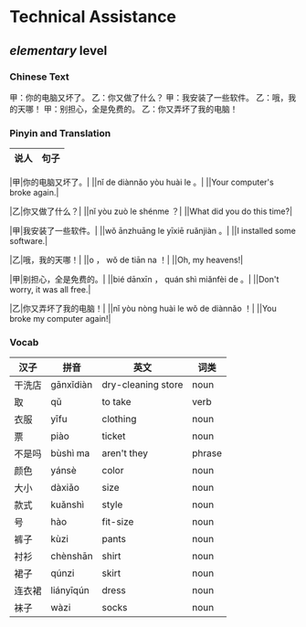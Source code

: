 # Technical Assistance
## *elementary* level

### Chinese Text
甲：你的电脑又坏了。
乙：你又做了什么？
甲：我安装了一些软件。
乙：哦，我的天哪！
甲：别担心，全是免费的。
乙：你又弄坏了我的电脑！

### Pinyin and Translation
|说人|句子|
|----|----|

|甲|你的电脑又坏了。|
||nǐ de diànnǎo yòu huài le 。|
||Your computer's broke again.|

|乙|你又做了什么？|
||nǐ yòu zuò le shénme ？|
||What did you do this time?|

|甲|我安装了一些软件。|
||wǒ ānzhuāng le yīxiē ruǎnjiàn 。|
||I installed some software.|

|乙|哦，我的天哪！|
||o ， wǒ de tiān na ！|
||Oh, my heavens!|

|甲|别担心，全是免费的。|
||bié dānxīn ， quán shì miǎnfèi de 。|
||Don't worry, it was all free.|

|乙|你又弄坏了我的电脑！|
||nǐ yòu nòng huài le wǒ de diànnǎo ！|
||You broke my computer again!|
### Vocab
|汉子|拼音|英文|词类|
|----|----|----|----|
|干洗店|gānxǐdiàn|dry-cleaning store|noun|
|取|qǔ|to take|verb|
|衣服|yīfu|clothing|noun|
|票|piào|ticket|noun|
|不是吗|bùshì ma|aren't they|phrase|
|颜色|yánsè|color|noun|
|大小|dàxiǎo|size|noun|
|款式|kuǎnshì|style|noun|
|号|hào|fit-size|noun|
|裤子|kùzi|pants|noun|
|衬衫|chènshān|shirt|noun|
|裙子|qúnzi|skirt|noun|
|连衣裙|liányīqún|dress|noun|
|袜子|wàzi|socks|noun|